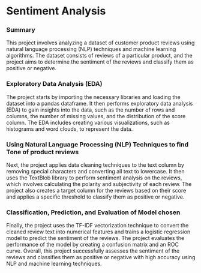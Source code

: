 # Sentiment Analysis

### Summary
This project involves analyzing a dataset of customer product reviews using natural language processing (NLP) techniques and machine learning algorithms. 
The dataset consists of reviews of a particular product, and the project aims to determine the sentiment of the reviews and classify them as positive or negative.

### Exploratory Data Analysis (EDA)
The project starts by importing the necessary libraries and loading the dataset into a pandas dataframe.
It then performs exploratory data analysis (EDA) to gain insights into the data, such as the number of rows and columns, 
the number of missing values, and the distribution of the score column. The EDA includes creating various visualizations, such as histograms and word clouds, 
to represent the data.

### Using Natural Language Processing (NLP) Techniques to find Tone of product reviews
Next, the project applies data cleaning techniques to the text column by removing special characters and converting all text to lowercase. 
It then uses the TextBlob library to perform sentiment analysis on the reviews, which involves calculating the polarity and subjectivity of each review.
The project also creates a target column for the reviews based on their score and applies a specific threshold to classify them as positive or negative.

### Classification, Prediction, and Evaluation of Model chosen
Finally, the project uses the TF-IDF vectorization technique to convert the cleaned review text into numerical features and trains a logistic regression
model to predict the sentiment of the reviews. The project evaluates the performance of the model by creating a confusion matrix and an ROC curve. 
Overall, this project successfully assesses the sentiment of the reviews and classifies them as positive or negative with high accuracy using NLP 
and machine learning techniques.
